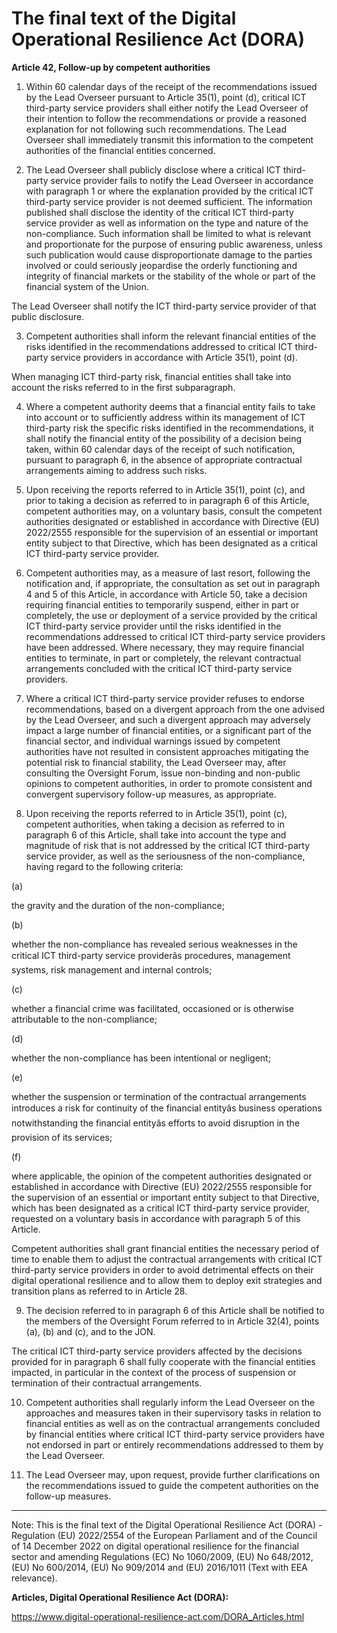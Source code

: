 



# The final text of the Digital Operational Resilience Act (DORA)


  

**Article 42, Follow-up by competent authorities**


  

 1. Within 60 calendar days of the receipt of the recommendations issued by the Lead Overseer pursuant to Article 35(1), point (d), critical ICT third-party service providers shall either notify the Lead Overseer of their intention to follow the recommendations or provide a reasoned explanation for not following such recommendations. The Lead Overseer shall immediately transmit this information to the competent authorities of the financial entities concerned.


  

2. The Lead Overseer shall publicly disclose where a critical ICT third-party service provider fails to notify the Lead Overseer in accordance with paragraph 1 or where the explanation provided by the critical ICT third-party service provider is not deemed sufficient. The information published shall disclose the identity of the critical ICT third-party service provider as well as information on the type and nature of the non-compliance. Such information shall be limited to what is relevant and proportionate for the purpose of ensuring public awareness, unless such publication would cause disproportionate damage to the parties involved or could seriously jeopardise the orderly functioning and integrity of financial markets or the stability of the whole or part of the financial system of the Union.


The Lead Overseer shall notify the ICT third-party service provider of that public disclosure.


  

3. Competent authorities shall inform the relevant financial entities of the risks identified in the recommendations addressed to critical ICT third-party service providers in accordance with Article 35(1), point (d).


When managing ICT third-party risk, financial entities shall take into account the risks referred to in the first subparagraph.


  

4. Where a competent authority deems that a financial entity fails to take into account or to sufficiently address within its management of ICT third-party risk the specific risks identified in the recommendations, it shall notify the financial entity of the possibility of a decision being taken, within 60 calendar days of the receipt of such notification, pursuant to paragraph 6, in the absence of appropriate contractual arrangements aiming to address such risks.


  

5. Upon receiving the reports referred to in Article 35(1), point (c), and prior to taking a decision as referred to in paragraph 6 of this Article, competent authorities may, on a voluntary basis, consult the competent authorities designated or established in accordance with Directive (EU) 2022/2555 responsible for the supervision of an essential or important entity subject to that Directive, which has been designated as a critical ICT third-party service provider.


  

6. Competent authorities may, as a measure of last resort, following the notification and, if appropriate, the consultation as set out in paragraph 4 and 5 of this Article, in accordance with Article 50, take a decision requiring financial entities to temporarily suspend, either in part or completely, the use or deployment of a service provided by the critical ICT third-party service provider until the risks identified in the recommendations addressed to critical ICT third-party service providers have been addressed. Where necessary, they may require financial entities to terminate, in part or completely, the relevant contractual arrangements concluded with the critical ICT third-party service providers.


  

7. Where a critical ICT third-party service provider refuses to endorse recommendations, based on a divergent approach from the one advised by the Lead Overseer, and such a divergent approach may adversely impact a large number of financial entities, or a significant part of the financial sector, and individual warnings issued by competent authorities have not resulted in consistent approaches mitigating the potential risk to financial stability, the Lead Overseer may, after consulting the Oversight Forum, issue non-binding and non-public opinions to competent authorities, in order to promote consistent and convergent supervisory follow-up measures, as appropriate.


  

8. Upon receiving the reports referred to in Article 35(1), point (c), competent authorities, when taking a decision as referred to in paragraph 6 of this Article, shall take into account the type and magnitude of risk that is not addressed by the critical ICT third-party service provider, as well as the seriousness of the non-compliance, having regard to the following criteria:


(a)

the gravity and the duration of the non-compliance;


(b)

whether the non-compliance has revealed serious weaknesses in the critical ICT third-party service providerâs procedures, management systems, risk management and internal controls;


(c)

whether a financial crime was facilitated, occasioned or is otherwise attributable to the non-compliance;


(d)

whether the non-compliance has been intentional or negligent;


(e)

whether the suspension or termination of the contractual arrangements introduces a risk for continuity of the financial entityâs business operations notwithstanding the financial entityâs efforts to avoid disruption in the provision of its services;


(f)

where applicable, the opinion of the competent authorities designated or established in accordance with Directive (EU) 2022/2555 responsible for the supervision of an essential or important entity subject to that Directive, which has been designated as a critical ICT third-party service provider, requested on a voluntary basis in accordance with paragraph 5 of this Article.


Competent authorities shall grant financial entities the necessary period of time to enable them to adjust the contractual arrangements with critical ICT third-party service providers in order to avoid detrimental effects on their digital operational resilience and to allow them to deploy exit strategies and transition plans as referred to in Article 28.


  

9. The decision referred to in paragraph 6 of this Article shall be notified to the members of the Oversight Forum referred to in Article 32(4), points (a), (b) and (c), and to the JON.


The critical ICT third-party service providers affected by the decisions provided for in paragraph 6 shall fully cooperate with the financial entities impacted, in particular in the context of the process of suspension or termination of their contractual arrangements.


  

10. Competent authorities shall regularly inform the Lead Overseer on the approaches and measures taken in their supervisory tasks in relation to financial entities as well as on the contractual arrangements concluded by financial entities where critical ICT third-party service providers have not endorsed in part or entirely recommendations addressed to them by the Lead Overseer.


  

11. The Lead Overseer may, upon request, provide further clarifications on the recommendations issued to guide the competent authorities on the follow-up measures.


  



---


 Note: This is the final text of the Digital Operational Resilience Act (DORA) - Regulation (EU) 2022/2554 of the European Parliament and of the Council of 14 December 2022 on digital operational resilience for the financial sector and amending Regulations (EC) No 1060/2009, (EU) No 648/2012, (EU) No 600/2014, (EU) No 909/2014 and (EU) 2016/1011 (Text with EEA relevance).


  

 **Articles, Digital Operational Resilience Act (DORA):** 


<https://www.digital-operational-resilience-act.com/DORA_Articles.html>





